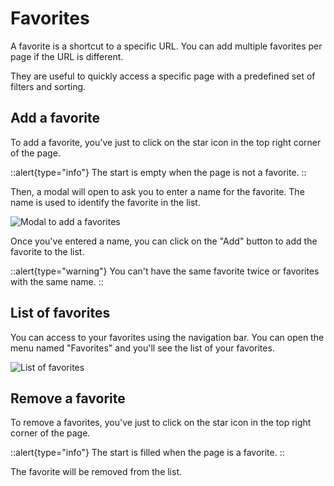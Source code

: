 # Favorites

A favorite is a shortcut to a specific URL. You can add multiple favorites per page if the URL is different.

They are useful to quickly access a specific page with a predefined set of filters and sorting.

## Add a favorite

To add a favorite, you've just to click on the star icon in the top right corner of the page.

::alert{type="info"}
The start is empty when the page is not a favorite.
::

Then, a modal will open to ask you to enter a name for the favorite. The name is used to identify the favorite in the list.

![Modal to add a favorites](/images/favorites-add.png)

Once you've entered a name, you can click on the "Add" button to add the favorite to the list.

::alert{type="warning"}
You can't have the same favorite twice or favorites with the same name.
::

## List of favorites

You can access to your favorites using the navigation bar. You can open the menu named "Favorites" and you'll see the list of your favorites.

![List of favorites](/images/favorites-list.png)

## Remove a favorite

To remove a favorites, you've just to click on the star icon in the top right corner of the page.

::alert{type="info"}
The start is filled when the page is a favorite.
::

The favorite will be removed from the list.
